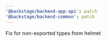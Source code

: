 ```yaml
---
'@backstage/backend-app-api': patch
'@backstage/backend-common': patch
---
```


Fix for non-exported types from helmet

